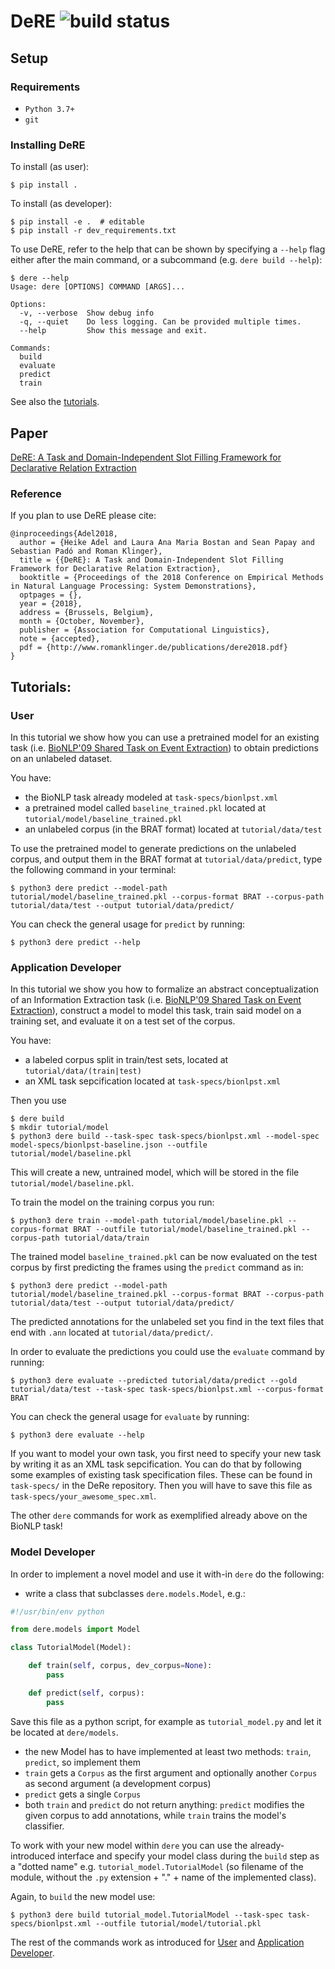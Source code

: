 # DeRE ![build status](https://travis-ci.com/ims-tcl/DeRE.svg?branch=master)


## Setup

### Requirements

- `Python 3.7+`
- `git`

### Installing DeRE

To install (as user):

    $ pip install .

To install (as developer):

    $ pip install -e .  # editable
    $ pip install -r dev_requirements.txt

To use DeRE, refer to the help that can be shown by specifying a `--help` flag either after the main command, or a subcommand (e.g. `dere build --help`):

    $ dere --help
    Usage: dere [OPTIONS] COMMAND [ARGS]...

    Options:
      -v, --verbose  Show debug info
      -q, --quiet    Do less logging. Can be provided multiple times.
      --help         Show this message and exit.

    Commands:
      build
      evaluate
      predict
      train

See also the [tutorials](#tutorials).


## Paper
[DeRE: A Task and Domain-Independent Slot Filling Framework for Declarative Relation Extraction](http://aclweb.org/...)


### Reference
If you plan to use DeRE please cite:


    @inproceedings{Adel2018,
      author = {Heike Adel and Laura Ana Maria Bostan and Sean Papay and Sebastian Padó and Roman Klinger},
      title = {{DeRE}: A Task and Domain-Independent Slot Filling Framework for Declarative Relation Extraction},
      booktitle = {Proceedings of the 2018 Conference on Empirical Methods in Natural Language Processing: System Demonstrations},
      optpages = {},
      year = {2018},
      address = {Brussels, Belgium},
      month = {October, November},
      publisher = {Association for Computational Linguistics},
      note = {accepted},
      pdf = {http://www.romanklinger.de/publications/dere2018.pdf}
    }

## Tutorials:

### User

In this tutorial we show how you can use a pretrained model for an existing task (i.e. [BioNLP'09 Shared Task on Event Extraction](http://www.nactem.ac.uk/tsujii/GENIA/SharedTask/index.shtml)) to obtain predictions on an unlabeled dataset.

You have:

* the BioNLP task already modeled at `task-specs/bionlpst.xml`
* a pretrained model called `baseline_trained.pkl` located at `tutorial/model/baseline_trained.pkl`
* an unlabeled corpus (in the BRAT format) located at `tutorial/data/test`

To use the pretrained model to generate predictions on the unlabeled corpus, and output them in the BRAT format at `tutorial/data/predict`, type the following command in your terminal:

    $ python3 dere predict --model-path tutorial/model/baseline_trained.pkl --corpus-format BRAT --corpus-path tutorial/data/test --output tutorial/data/predict/

You can check the general usage for `predict` by running:

    $ python3 dere predict --help


### Application Developer

In this tutorial we show you how to formalize an abstract conceptualization of an Information Extraction task  (i.e. [BioNLP'09 Shared Task on Event Extraction](http://www.nactem.ac.uk/tsujii/GENIA/SharedTask/index.shtml)), construct a model to model this task, train said model on a training set, and evaluate it on a test set of the corpus.

You  have:

* a labeled corpus split in train/test sets, located at `tutorial/data/(train|test)`
* an XML task sepcification located at `task-specs/bionlpst.xml`


Then you use

    $ dere build
    $ mkdir tutorial/model
    $ python3 dere build --task-spec task-specs/bionlpst.xml --model-spec model-specs/bionlpst-baseline.json --outfile tutorial/model/baseline.pkl

This will create a new, untrained model, which will be stored in the file `tutorial/model/baseline.pkl`.

To train the model on the training corpus you run:

    $ python3 dere train --model-path tutorial/model/baseline.pkl --corpus-format BRAT --outfile tutorial/model/baseline_trained.pkl --corpus-path tutorial/data/train

The trained model `baseline_trained.pkl` can be now evaluated on the test corpus by first predicting
the frames using the `predict` command as in:

    $ python3 dere predict --model-path tutorial/model/baseline_trained.pkl --corpus-format BRAT --corpus-path tutorial/data/test --output tutorial/data/predict/

The predicted annotations for the unlabeled set you find in the text files that end with `.ann` located at `tutorial/data/predict/`.

In order to evaluate the predictions you could use the `evaluate` command by running:

    $ python3 dere evaluate --predicted tutorial/data/predict --gold tutorial/data/test --task-spec task-specs/bionlpst.xml --corpus-format BRAT


You can check the general usage for `evaluate` by running:

    $ python3 dere evaluate --help

If you want to model your own task, you first need to specify your new task by writing it as an XML task sepcification. You can do that by following some examples of existing task specification files. These can be found in `task-specs/` in the DeRe repository. Then you will have to save this file as `task-specs/your_awesome_spec.xml`.

The other `dere` commands for work as exemplified already above on the BioNLP task!


### Model Developer

In order to implement a novel model and use it with-in `dere` do the following:

- write a class that subclasses `dere.models.Model`, e.g.:

```python
#!/usr/bin/env python

from dere.models import Model

class TutorialModel(Model):

    def train(self, corpus, dev_corpus=None):
        pass

    def predict(self, corpus):
        pass
```

Save this file as a python script, for example as `tutorial_model.py` and
let it be located at `dere/models`.

- the new Model has to have implemented at least two methods: `train`, `predict`, so implement them
- `train` gets a `Corpus` as the first argument and optionally another `Corpus`
  as second argument (a development corpus)
- `predict` gets a single `Corpus`
- both `train` and `predict` do not return anything: `predict` modifies the
  given corpus to add annotations, while `train` trains the model's classifier.

To work with your new model within `dere` you can use the already-introduced interface and specify your model class during the `build` step as a "dotted name" e.g. `tutorial_model.TutorialModel` (so filename of the module, without the `.py` extension + "." + name of the implemented class).

Again, to `build` the new model use:

    $ python3 dere build tutorial_model.TutorialModel --task-spec task-specs/bionlpst.xml --outfile tutorial/model/tutorial.pkl

The rest of the commands work as introduced for [User](#user) and [Application Developer](#application-developer).
